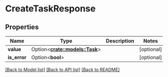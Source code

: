 # CreateTaskResponse

## Properties

Name | Type | Description | Notes
------------ | ------------- | ------------- | -------------
**value** | Option<[**crate::models::Task**](Task.md)> |  | [optional]
**is_error** | Option<**bool**> |  | [optional]

[[Back to Model list]](../README.md#documentation-for-models) [[Back to API list]](../README.md#documentation-for-api-endpoints) [[Back to README]](../README.md)


